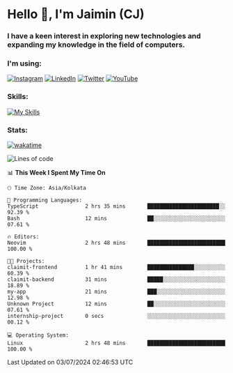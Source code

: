 <h1>Hello 👋, I'm Jaimin (CJ)</h1>
<h3>I have a keen interest in exploring new technologies and expanding my knowledge in the field of computers.</h3>

<h3 align="left"> I'm using: </h3>

[![Instagram](https://img.shields.io/badge/Instagram-%23E4405F.svg?style=for-the-badge&logo=Instagram&logoColor=white)](https://instagram.com/jaimin_chovatia) [![LinkedIn](https://img.shields.io/badge/linkedin-%230077B5.svg?style=for-the-badge&logo=linkedin&logoColor=white)](https://www.linkedin.com/in/jaimin-chovatia-691b8b29a) [![Twitter](https://img.shields.io/badge/Twitter-%231DA1F2.svg?style=for-the-badge&logo=Twitter&logoColor=white)](https://twitter.com/jaimin_chovatia) [![YouTube](https://img.shields.io/badge/YouTube-%23FF0000.svg?style=for-the-badge&logo=YouTube&logoColor=white)](https://youtube.com/@cjcreations5172) 

**<h3 align="left">Skills:</h3>**

[![My Skills](https://skillicons.dev/icons?i=ts,js,java,py,react,nextjs,nodejs,postgres,mongodb,git)](https://skillicons.dev)

<!---
 **<h3 align="left">🏆 Achievements:</h3>**
 [![An image of @jaimin25's Holopin badges, which is a link to view their full Holopin profile](https://holopin.me/jaimin25)](https://holopin.io/@jaimin25)
-->

**<h3 align="left">Stats:</h3>**

[![wakatime](https://wakatime.com/badge/user/b2a7cf30-099b-4a62-be11-c3b7dc700323.svg)](https://wakatime.com/@b2a7cf30-099b-4a62-be11-c3b7dc700323)

<!--START_SECTION:waka-->
![Lines of code](https://img.shields.io/badge/From%20Hello%20World%20I%27ve%20Written-927.6%20thousand%20lines%20of%20code-blue)

📊 **This Week I Spent My Time On** 

```text
🕑︎ Time Zone: Asia/Kolkata

💬 Programming Languages: 
TypeScript               2 hrs 35 mins       ███████████████████████░░   92.39 % 
Bash                     12 mins             ██░░░░░░░░░░░░░░░░░░░░░░░   07.61 % 

🔥 Editors: 
Neovim                   2 hrs 48 mins       █████████████████████████   100.00 % 

🐱‍💻 Projects: 
claimit-frontend         1 hr 41 mins        ███████████████░░░░░░░░░░   60.39 % 
claimit-backend          31 mins             █████░░░░░░░░░░░░░░░░░░░░   18.89 % 
my-app                   21 mins             ███░░░░░░░░░░░░░░░░░░░░░░   12.98 % 
Unknown Project          12 mins             ██░░░░░░░░░░░░░░░░░░░░░░░   07.61 % 
internship-project       0 secs              ░░░░░░░░░░░░░░░░░░░░░░░░░   00.12 % 

💻 Operating System: 
Linux                    2 hrs 48 mins       █████████████████████████   100.00 % 
```


 Last Updated on 03/07/2024 02:46:53 UTC
<!--END_SECTION:waka-->
